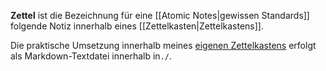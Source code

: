 **Zettel** ist die Bezeichnung für eine [[Atomic Notes|gewissen Standards]] folgende  Notiz innerhalb eines [[Zettelkasten|Zettelkastens]].

Die praktische Umsetzung innerhalb meines [eigenen Zettelkastens](file:///C:/Users/julia/zettelkasten) erfolgt als Markdown-Textdatei innerhalb in`./`.